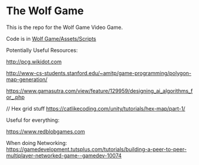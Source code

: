 # The Wolf Game
This is the repo for the Wolf Game Video Game.

Code is in <a href="https://github.com/Oisin-Headen/Wolf-Game/tree/master/Wolf%20Game/Assets/Scripts">Wolf Game/Assets/Scripts</a>


Potentially Useful Resources:

http://pcg.wikidot.com

http://www-cs-students.stanford.edu/~amitp/game-programming/polygon-map-generation/

https://www.gamasutra.com/view/feature/129959/designing_ai_algorithms_for_.php

// Hex grid stuff
https://catlikecoding.com/unity/tutorials/hex-map/part-1/

Useful for everything:

https://www.redblobgames.com


When doing Networking:
  https://gamedevelopment.tutsplus.com/tutorials/building-a-peer-to-peer-multiplayer-networked-game--gamedev-10074
